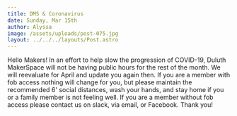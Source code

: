 ```yaml
---
title: DMS & Coronavirus
date: Sunday, Mar 15th
author: Alyssa
image: /assets/uploads/post-075.jpg
layout: ../../../layouts/Post.astro
---
```


Hello Makers! In an effort to help slow the progression of COVID-19, Duluth MakerSpace will not be having public hours for the rest of the month. We will reevaluate for April and update you again then. If you are a member with fob access nothing will change for you, but please maintain the recommended 6' social distances, wash your hands, and stay home if you or a family member is not feeling well. If you are a member without fob access please contact us on slack, via email, or Facebook. Thank you!
